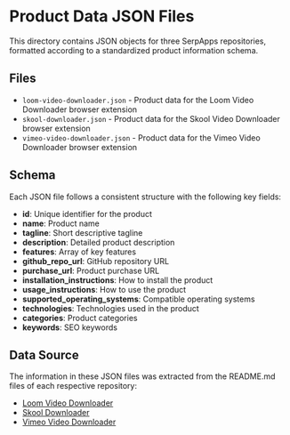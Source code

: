 # Product Data JSON Files

This directory contains JSON objects for three SerpApps repositories, formatted according to a standardized product information schema.

## Files

- `loom-video-downloader.json` - Product data for the Loom Video Downloader browser extension
- `skool-downloader.json` - Product data for the Skool Video Downloader browser extension  
- `vimeo-video-downloader.json` - Product data for the Vimeo Video Downloader browser extension

## Schema

Each JSON file follows a consistent structure with the following key fields:

- **id**: Unique identifier for the product
- **name**: Product name
- **tagline**: Short descriptive tagline
- **description**: Detailed product description
- **features**: Array of key features
- **github_repo_url**: GitHub repository URL
- **purchase_url**: Product purchase URL
- **installation_instructions**: How to install the product
- **usage_instructions**: How to use the product
- **supported_operating_systems**: Compatible operating systems
- **technologies**: Technologies used in the product
- **categories**: Product categories
- **keywords**: SEO keywords

## Data Source

The information in these JSON files was extracted from the README.md files of each respective repository:

- [Loom Video Downloader](https://github.com/serpapps/loom-video-downloader)
- [Skool Downloader](https://github.com/serpapps/skool-downloader)
- [Vimeo Video Downloader](https://github.com/serpapps/vimeo-video-downloader)